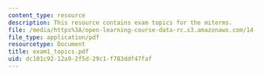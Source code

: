 ```yaml
---
content_type: resource
description: This resource contains exam topics for the miterms.
file: /media/https%3A/open-learning-course-data-rc.s3.amazonaws.com/14-04-intermediate-microeconomic-theory-fall-2006/dc101c9212a92f5d29c1f783ddf47faf_exam1_topics.pdf
file_type: application/pdf
resourcetype: Document
title: exam1_topics.pdf
uid: dc101c92-12a9-2f5d-29c1-f783ddf47faf
---
```

